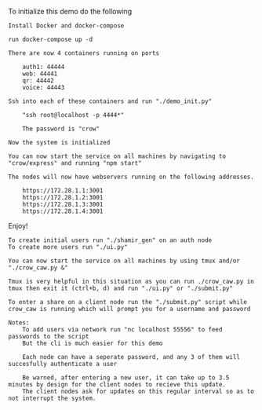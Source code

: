 To initialize this demo do the following


    Install Docker and docker-compose
    
    run docker-compose up -d
    
    There are now 4 containers running on ports 

        auth1: 44444
        web: 44441
        qr: 44442
        voice: 44443
    
    Ssh into each of these containers and run "./demo_init.py"

        "ssh root@localhost -p 4444*"

        The password is "crow"

    Now the system is initialized

    You can now start the service on all machines by navigating to "crow/express" and running "npm start"
    
    The nodes will now have webservers running on the following addresses.
        
        https://172.28.1.1:3001
        https://172.28.1.2:3001
        https://172.28.1.3:3001
        https://172.28.1.4:3001
        
   Enjoy!
   
    To create initial users run "./shamir_gen" on an auth node
    To create more users run "./ui.py"

    You can now start the service on all machines by using tmux and/or "./crow_caw.py &"
    
    Tmux is very helpful in this situation as you can run ./crow_caw.py in tmux then exit it (ctrl+b, d) and run "./ui.py" or "./submit.py"

    To enter a share on a client node run the "./submit.py" script while crow_caw is running which will prompt you for a username and password

    Notes:
        To add users via network run "nc localhost 55556" to feed passwords to the script
        But the cli is much easier for this demo

        Each node can have a seperate password, and any 3 of them will succesfully authenticate a user

        Be warned, after entering a new user, it can take up to 3.5 minutes by design for the client nodes to recieve this update.
        The client nodes ask for updates on this regular interval so as to not interrupt the system.
